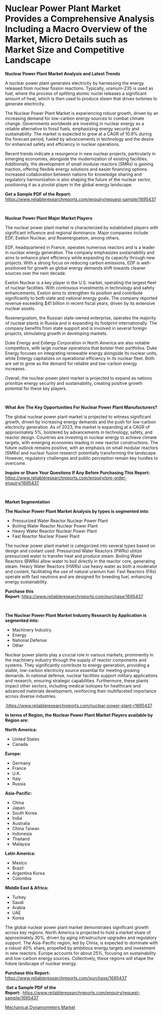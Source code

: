 <p><h1>Nuclear Power Plant Market Provides a Comprehensive Analysis Including a Macro Overview of the Market, Micro Details such as Market Size and Competitive Landscape</h1></p><p><strong>Nuclear Power Plant Market Analysis and Latest Trends</strong></p>
<p><p>A nuclear power plant generates electricity by harnessing the energy released from nuclear fission reactions. Typically, uranium-235 is used as fuel, where the process of splitting atomic nuclei releases a significant amount of heat, which is then used to produce steam that drives turbines to generate electricity. </p><p>The Nuclear Power Plant Market is experiencing robust growth, driven by an increasing demand for low-carbon energy sources to combat climate change. Governments worldwide are investing in nuclear energy as a reliable alternative to fossil fuels, emphasizing energy security and sustainability. The market is expected to grow at a CAGR of 10.9% during the forecast period, fueled by advancements in technology and the desire for enhanced safety and efficiency in nuclear operations.</p><p>Recent trends indicate a resurgence in new nuclear projects, particularly in emerging economies, alongside the modernization of existing facilities. Additionally, the development of small modular reactors (SMRs) is gaining traction, offering flexible energy solutions and easier financing options. Increased collaboration between nations for knowledge sharing and regulatory harmonization is also shaping the future of the nuclear sector, positioning it as a pivotal player in the global energy landscape.</p></p>
<p><strong>Get a Sample PDF of the Report:&nbsp;</strong> <a href="https://www.reliableresearchreports.com/enquiry/request-sample/1695437?utm_campaign=2520&utm_medium=2&utm_source=Github&utm_content=ia&utm_term=19022025&utm_id=nuclear-power-plant">https://www.reliableresearchreports.com/enquiry/request-sample/1695437</a></p>
<p>&nbsp;</p>
<p><strong>Nuclear Power Plant Major Market Players</strong></p>
<p><p>The nuclear power plant market is characterized by established players with significant influence and regional dominance. Major companies include EDF, Exelon Nuclear, and Rosenergoatom, among others. </p><p>EDF, headquartered in France, operates numerous reactors and is a leader in nuclear energy generation. The company emphasizes sustainability and aims to enhance plant efficiency while expanding its capacity through new projects. With a strong focus on reducing carbon emissions, EDF is well-positioned for growth as global energy demands shift towards cleaner sources over the next decade.</p><p>Exelon Nuclear is a key player in the U.S. market, operating the largest fleet of nuclear facilities. With continuous investments in technology and safety enhancements, Exelon aims to strengthen its position and contribute significantly to both state and national energy goals. The company reported revenue exceeding $41 billion in recent fiscal years, driven by its extensive nuclear assets.</p><p>Rosenergoatom, the Russian state-owned enterprise, operates the majority of nuclear plants in Russia and is expanding its footprint internationally. The company benefits from state support and is involved in several foreign projects, stimulating growth in developing markets.</p><p>Duke Energy and Entergy Corporation in North America are also notable competitors, with large nuclear operations that bolster their portfolios. Duke Energy focuses on integrating renewable energy alongside its nuclear units, while Entergy capitalizes on operational efficiency in its nuclear fleet. Both are set to grow as the demand for reliable and low-carbon energy increases.</p><p>Overall, the nuclear power plant market is projected to expand as nations prioritize energy security and sustainability, creating positive growth potential for these key players.</p></p>
<p>&nbsp;</p>
<p><strong>What Are The Key Opportunities For Nuclear Power Plant Manufacturers?</strong></p>
<p><p>The global nuclear power plant market is projected to witness significant growth, driven by increasing energy demands and the push for low-carbon electricity generation. As of 2023, the market is expanding at a CAGR of approximately 5%, bolstered by advancements in technology, safety, and reactor design. Countries are investing in nuclear energy to achieve climate targets, with emerging economies leading in new reactor constructions. The future outlook remains positive, with an emphasis on small modular reactors (SMRs) and nuclear fusion research potentially transforming the landscape. However, regulatory challenges and public perception remain key hurdles to overcome.</p></p>
<p><strong>Inquire or Share Your Questions If Any Before Purchasing This Report:</strong> <a href="https://www.reliableresearchreports.com/enquiry/pre-order-enquiry/1695437?utm_campaign=2520&utm_medium=2&utm_source=Github&utm_content=ia&utm_term=19022025&utm_id=nuclear-power-plant">https://www.reliableresearchreports.com/enquiry/pre-order-enquiry/1695437</a></p>
<p>&nbsp;</p>
<p><strong>Market Segmentation</strong></p>
<p><strong>The Nuclear Power Plant Market Analysis by types is segmented into:</strong></p>
<p><ul><li>Pressurized Water Reactor Nuclear Power Plant</li><li>Boiling Water Reactor Nuclear Power Plant</li><li>Heavy Water Reactor Nuclear Power Plant</li><li>Fast Reactor Nuclear Power Plant</li></ul></p>
<p><p>The nuclear power plant market is categorized into several types based on design and coolant used. Pressurized Water Reactors (PWRs) utilize pressurized water to transfer heat and produce steam. Boiling Water Reactors (BWRs) allow water to boil directly in the reactor core, generating steam. Heavy Water Reactors (HWRs) use heavy water as both a moderator and coolant, facilitating the use of natural uranium fuel. Fast Reactors (FRs) operate with fast neutrons and are designed for breeding fuel, enhancing energy sustainability.</p></p>
<p><strong>Purchase this Report:&nbsp;</strong><a href="https://www.reliableresearchreports.com/purchase/1695437?utm_campaign=2520&utm_medium=2&utm_source=Github&utm_content=ia&utm_term=19022025&utm_id=nuclear-power-plant">https://www.reliableresearchreports.com/purchase/1695437</a></p>
<p>&nbsp;</p>
<p><strong>The Nuclear Power Plant Market Industry Research by Application is segmented into:</strong></p>
<p><ul><li>Machinery Industry</li><li>Energy</li><li>National Defense</li><li>Other</li></ul></p>
<p><p>Nuclear power plants play a crucial role in various markets, prominently in the machinery industry through the supply of reactor components and systems. They significantly contribute to energy generation, providing a stable, low-carbon electricity source essential for meeting growing demands. In national defense, nuclear facilities support military applications and research, ensuring strategic capabilities. Furthermore, these plants impact other sectors, including medical isotopes for healthcare and advanced materials development, reinforcing their multifaceted importance across diverse industries.</p></p>
<p><a href="https://www.reliableresearchreports.com/nuclear-power-plant-r1695437?utm_campaign=2520&utm_medium=2&utm_source=Github&utm_content=ia&utm_term=19022025&utm_id=nuclear-power-plant">&nbsp;https://www.reliableresearchreports.com/nuclear-power-plant-r1695437</a></p>
<p><strong>In terms of Region, the Nuclear Power Plant Market Players available by Region are:</strong></p>
<p>
    <p> <strong> North America: </strong>
        <ul>
            <li>United States</li>
            <li>Canada</li>
        </ul>
        </p> 
    <p> <strong> Europe: </strong>
        <ul>
            <li>Germany</li>
            <li>France</li>
            <li>U.K.</li>
            <li>Italy</li>
            <li>Russia</li>
        </ul>
        </p> 
    <p> <strong> Asia-Pacific: </strong>
        <ul>
            <li>China</li>
            <li>Japan</li>
            <li>South Korea</li>
            <li>India</li>
            <li>Australia</li>
            <li>China Taiwan</li>
            <li>Indonesia</li>
            <li>Thailand</li>
            <li>Malaysia</li>
        </ul>
        </p> 
    <p> <strong> Latin America: </strong>
        <ul>
            <li>Mexico</li>
            <li>Brazil</li>
            <li>Argentina Korea</li>
            <li>Colombia</li>
        </ul>
        </p> 
    <p> <strong> Middle East & Africa: </strong>
        <ul>
            <li>Turkey</li>
            <li>Saudi</li>
            <li>Arabia</li>
            <li>UAE</li>
            <li>Korea</li>
        </ul>
    </p>
    </p>
<p><p>The global nuclear power plant market demonstrates significant growth across key regions. North America is projected to hold a market share of approximately 30%, driven by aging infrastructure upgrades and regulatory support. The Asia-Pacific region, led by China, is expected to dominate with a robust 40% share, propelled by ambitious energy targets and investment in new reactors. Europe accounts for about 25%, focusing on sustainability and low-carbon energy sources. Collectively, these regions will shape the future landscape of nuclear energy.</p></p>
<p><strong>Purchase this Report: </strong><a href="https://www.reliableresearchreports.com/purchase/1695437?utm_campaign=2520&utm_medium=2&utm_source=Github&utm_content=ia&utm_term=19022025&utm_id=nuclear-power-plant">https://www.reliableresearchreports.com/purchase/1695437</a></p>
<p>&nbsp;<strong>Get a Sample PDF of the Report:&nbsp;&nbsp;</strong><a href="https://www.reliableresearchreports.com/enquiry/request-sample/1695437?utm_campaign=2520&utm_medium=2&utm_source=Github&utm_content=ia&utm_term=19022025&utm_id=nuclear-power-plant">https://www.reliableresearchreports.com/enquiry/request-sample/1695437</a></p>
<p><strong></strong></p>
<p><p><a href="https://github.com/boitafbg/Market-Research-Report-List-1/blob/main/mechanical-dynamometers-market.md?utm_campaign=2520&utm_medium=2&utm_source=Github&utm_content=ia&utm_term=19022025&utm_id=nuclear-power-plant">Mechanical Dynamometers Market</a></p></p>